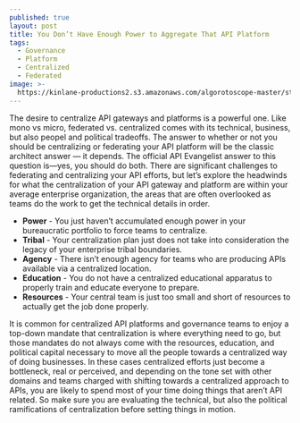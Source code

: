 ```yaml
---
published: true
layout: post
title: You Don’t Have Enough Power to Aggregate That API Platform
tags:
  - Governance
  - Platform
  - Centralized
  - Federated
image: >-
  https://kinlane-productions2.s3.amazonaws.com/algorotoscope-master/stalin-time-nyc-from-lex.jpeg
---
```

The desire to centralize API gateways and platforms is a powerful one. Like mono vs micro, federated vs. centralized comes with its technical, business, but also peopel and political tradeoffs. The answer to whether or not you should be centralizing or federating your API platform will be the classic architect answer — it depends. The official API Evangelist answer to this question is—yes, you should do both. There are significant challenges to federating and centralizing your API efforts, but let’s explore the headwinds for what the centralization of your API gateway and platform are within your average enterprise organization, the areas that are often overlooked as teams do the work to get the technical details in order.

- **Power** - You just haven’t accumulated enough power in your bureaucratic portfolio to force teams to centralize.
- **Tribal** - Your centralization plan just does not take into consideration the legacy of your enterprise tribal boundaries.
- **Agency** - There isn’t enough agency for teams who are producing APIs available via a centralized location.
- **Education** - You do not have a centralized educational apparatus to properly train and educate everyone to prepare.
- **Resources** - Your central team is just too small and short of resources to actually get the job done properly.

It is common for centralized API platforms and governance teams to enjoy a top-down mandate that centralization is where everything need to go, but those mandates do not always come with the resources, education, and political capital necessary to move all the people towards a centralized way of doing businesses. In these cases centralized efforts just become a bottleneck, real or perceived, and depending on the tone set with other domains and teams charged with shifting towards a centralized approach to APIs, you are likely to spend most of your time doing things that aren’t API related. So make sure you are evaluating the technical, but also the political ramifications of centralization before setting things in motion.


